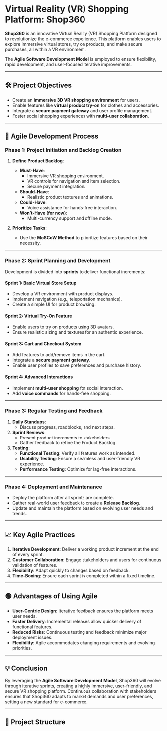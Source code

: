 # Virtual Reality (VR) Shopping Platform: Shop360

**Shop360** is an innovative Virtual Reality (VR) Shopping Platform designed to revolutionize the e-commerce experience. This platform enables users to explore immersive virtual stores, try on products, and make secure purchases, all within a VR environment. 

The **Agile Software Development Model** is employed to ensure flexibility, rapid development, and user-focused iterative improvements.

---

## 🛠️ **Project Objectives**
- Create an **immersive 3D VR shopping environment** for users.
- Enable features like **virtual product try-on** for clothes and accessories.
- Integrate a **secure payment gateway** and user profile management.
- Foster social shopping experiences with **multi-user collaboration**.

---

## 🚀 **Agile Development Process**

### **Phase 1: Project Initiation and Backlog Creation**
1. **Define Product Backlog**:
   - **Must-Have**: 
     - Immersive VR shopping environment.
     - VR controls for navigation and item selection.
     - Secure payment integration.
   - **Should-Have**:
     - Realistic product textures and animations.
   - **Could-Have**:
     - Voice assistance for hands-free interaction.
   - **Won’t-Have (for now)**:
     - Multi-currency support and offline mode.

2. **Prioritize Tasks**: 
   - Use the **MoSCoW Method** to prioritize features based on their necessity.

---

### **Phase 2: Sprint Planning and Development**
Development is divided into **sprints** to deliver functional increments:

#### **Sprint 1: Basic Virtual Store Setup**
- Develop a VR environment with product displays.
- Implement navigation (e.g., teleportation mechanics).
- Create a simple UI for product browsing.

#### **Sprint 2: Virtual Try-On Feature**
- Enable users to try on products using 3D avatars.
- Ensure realistic sizing and textures for an authentic experience.

#### **Sprint 3: Cart and Checkout System**
- Add features to add/remove items in the cart.
- Integrate a **secure payment gateway**.
- Enable user profiles to save preferences and purchase history.

#### **Sprint 4: Advanced Interactions**
- Implement **multi-user shopping** for social interaction.
- Add **voice commands** for hands-free shopping.

---

### **Phase 3: Regular Testing and Feedback**
1. **Daily Standups**:
   - Discuss progress, roadblocks, and next steps.
2. **Sprint Reviews**:
   - Present product increments to stakeholders.
   - Gather feedback to refine the Product Backlog.
3. **Testing**:
   - **Functional Testing**: Verify all features work as intended.
   - **Usability Testing**: Ensure a seamless and user-friendly VR experience.
   - **Performance Testing**: Optimize for lag-free interactions.

---

### **Phase 4: Deployment and Maintenance**
- Deploy the platform after all sprints are complete.
- Gather real-world user feedback to create a **Release Backlog**.
- Update and maintain the platform based on evolving user needs and trends.

---

## 📈 **Key Agile Practices**
1. **Iterative Development**: Deliver a working product increment at the end of every sprint.
2. **Customer Collaboration**: Engage stakeholders and users for continuous validation of features.
3. **Flexibility**: Adapt quickly to changes based on feedback.
4. **Time-Boxing**: Ensure each sprint is completed within a fixed timeline.

---

## 🟢 **Advantages of Using Agile**
- **User-Centric Design**: Iterative feedback ensures the platform meets user needs.
- **Faster Delivery**: Incremental releases allow quicker delivery of functional features.
- **Reduced Risks**: Continuous testing and feedback minimize major deployment issues.
- **Flexibility**: Agile accommodates changing requirements and evolving priorities.

---

## 💡 **Conclusion**
By leveraging the **Agile Software Development Model**, Shop360 will evolve through iterative sprints, creating a highly immersive, user-friendly, and secure VR shopping platform. Continuous collaboration with stakeholders ensures that Shop360 adapts to market demands and user preferences, setting a new standard for e-commerce.

---

## 📂 **Project Structure**
